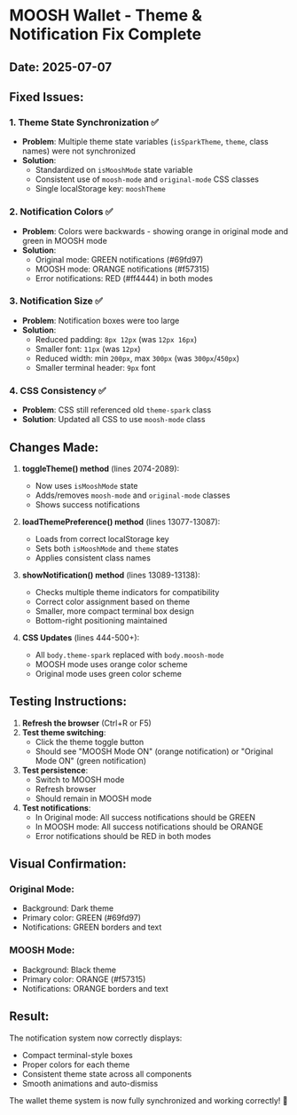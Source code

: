 # MOOSH Wallet - Theme & Notification Fix Complete

## Date: 2025-07-07

## Fixed Issues:

### 1. Theme State Synchronization ✅
- **Problem**: Multiple theme state variables (`isSparkTheme`, `theme`, class names) were not synchronized
- **Solution**: 
  - Standardized on `isMooshMode` state variable
  - Consistent use of `moosh-mode` and `original-mode` CSS classes
  - Single localStorage key: `mooshTheme`

### 2. Notification Colors ✅
- **Problem**: Colors were backwards - showing orange in original mode and green in MOOSH mode
- **Solution**: 
  - Original mode: GREEN notifications (#69fd97)
  - MOOSH mode: ORANGE notifications (#f57315)
  - Error notifications: RED (#ff4444) in both modes

### 3. Notification Size ✅
- **Problem**: Notification boxes were too large
- **Solution**: 
  - Reduced padding: `8px 12px` (was `12px 16px`)
  - Smaller font: `11px` (was `12px`)
  - Reduced width: min `200px`, max `300px` (was `300px`/`450px`)
  - Smaller terminal header: `9px` font

### 4. CSS Consistency ✅
- **Problem**: CSS still referenced old `theme-spark` class
- **Solution**: Updated all CSS to use `moosh-mode` class

## Changes Made:

1. **toggleTheme() method** (lines 2074-2089):
   - Now uses `isMooshMode` state
   - Adds/removes `moosh-mode` and `original-mode` classes
   - Shows success notifications

2. **loadThemePreference() method** (lines 13077-13087):
   - Loads from correct localStorage key
   - Sets both `isMooshMode` and `theme` states
   - Applies consistent class names

3. **showNotification() method** (lines 13089-13138):
   - Checks multiple theme indicators for compatibility
   - Correct color assignment based on theme
   - Smaller, more compact terminal box design
   - Bottom-right positioning maintained

4. **CSS Updates** (lines 444-500+):
   - All `body.theme-spark` replaced with `body.moosh-mode`
   - MOOSH mode uses orange color scheme
   - Original mode uses green color scheme

## Testing Instructions:

1. **Refresh the browser** (Ctrl+R or F5)
2. **Test theme switching**:
   - Click the theme toggle button
   - Should see "MOOSH Mode ON" (orange notification) or "Original Mode ON" (green notification)
3. **Test persistence**:
   - Switch to MOOSH mode
   - Refresh browser
   - Should remain in MOOSH mode
4. **Test notifications**:
   - In Original mode: All success notifications should be GREEN
   - In MOOSH mode: All success notifications should be ORANGE
   - Error notifications should be RED in both modes

## Visual Confirmation:

### Original Mode:
- Background: Dark theme
- Primary color: GREEN (#69fd97)
- Notifications: GREEN borders and text

### MOOSH Mode:
- Background: Black theme  
- Primary color: ORANGE (#f57315)
- Notifications: ORANGE borders and text

## Result:
The notification system now correctly displays:
- Compact terminal-style boxes
- Proper colors for each theme
- Consistent theme state across all components
- Smooth animations and auto-dismiss

The wallet theme system is now fully synchronized and working correctly! 🎉